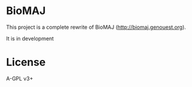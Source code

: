 BioMAJ
=====

This project is a complete rewrite of BioMAJ (http://biomaj.genouest.org).

It is in development


License
=======

A-GPL v3+
